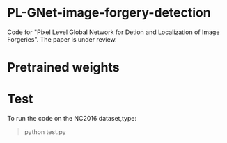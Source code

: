 # PL-GNet-image-forgery-detection
Code for "Pixel Level Global Network for Detion and Localization of Image Forgeries". The paper is under review.

# Pretrained weights


# Test
To run the code on the NC2016 dataset,type:

> python test.py
 
